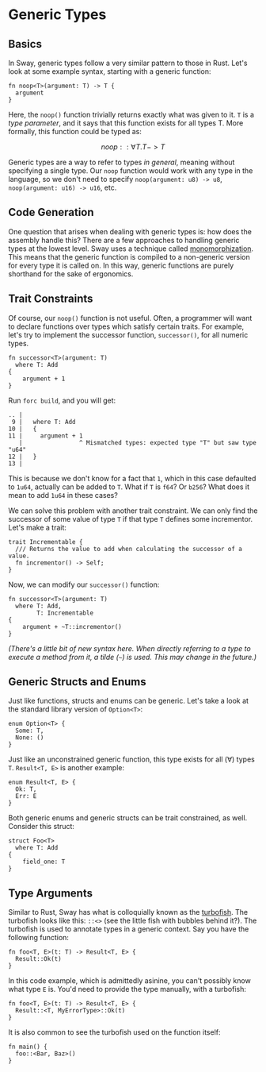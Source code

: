 # Generic Types

## Basics

In Sway, generic types follow a very similar pattern to those in Rust. Let's look at some example syntax,
starting with a generic function:

```sway
fn noop<T>(argument: T) -> T {
  argument
}
```

Here, the `noop()` function trivially returns exactly what was given to it. `T` is a _type parameter_, and it says
that this function exists for all types T. More formally, this function could be typed as:

```math
noop :: ∀T. T -> T
```

Generic types are a way to refer to types _in general_, meaning without specifying a single type. Our `noop` function
would work with any type in the language, so we don't need to specify `noop(argument: u8) -> u8`, `noop(argument: u16) -> u16`, etc.

## Code Generation

One question that arises when dealing with generic types is: how does the assembly handle this? There are a few approaches to handling
generic types at the lowest level. Sway uses a technique called [monomorphization](https://en.wikipedia.org/wiki/Monomorphization). This
means that the generic function is compiled to a non-generic version for every type it is called on. In this way, generic functions are
purely shorthand for the sake of ergonomics.

## Trait Constraints

Of course, our `noop()` function is not useful. Often, a programmer will want to declare functions over types which satisfy certain traits.
For example, let's try to implement the successor function, `successor()`, for all numeric types.

```sway
fn successor<T>(argument: T)
  where T: Add
{
    argument + 1
}
```

Run `forc build`, and you will get:

```sway
.. |
 9 |   where T: Add
10 |   {
11 |     argument + 1                                        
   |                ^ Mismatched types: expected type "T" but saw type "u64"
12 |   }
13 |

```

This is because we don't know for a fact that `1`, which in this case defaulted to `1u64`, actually can be added to `T`. What if `T` is `f64`? Or `b256`? What does it mean to add `1u64` in these cases?

We can solve this problem with another trait constraint. We can only find the successor of some value of type `T` if that type `T` defines some incrementor. Let's make a trait:

```sway
trait Incrementable {
  /// Returns the value to add when calculating the successor of a value.
  fn incrementor() -> Self;
}
```

Now, we can modify our `successor()` function:

```sway
fn successor<T>(argument: T)
  where T: Add,
        T: Incrementable
{
    argument + ~T::incrementor()
}
```

_(There's a little bit of new syntax here. When directly referring to a type to execute a method from it, a tilde (`~`) is used. This may change in the future.)_

## Generic Structs and Enums

Just like functions, structs and enums can be generic. Let's take a look at the standard library version of `Option<T>`:

```sway
enum Option<T> {
  Some: T,
  None: ()
}
```

Just like an unconstrained generic function, this type exists for all (∀) types `T`. `Result<T, E>` is another example:

```sway
enum Result<T, E> {
  Ok: T,
  Err: E
}
```

Both generic enums and generic structs can be trait constrained, as well. Consider this struct:

```sway
struct Foo<T>
  where T: Add
{
    field_one: T
}
```

## Type Arguments

Similar to Rust, Sway has what is colloquially known as the [turbofish](https://github.com/rust-lang/rust/blob/e98309298d927307c5184f4869604bd068d26183/src/test/ui/parser/bastion-of-the-turbofish.rs). The turbofish looks like this: `::<>` (see the little fish with bubbles behind it?). The turbofish is used to annotate types in a generic context. Say you have the following function:

```sway
fn foo<T, E>(t: T) -> Result<T, E> {
  Result::Ok(t)
}
```

In this code example, which is admittedly asinine, you can't possibly know what type `E` is. You'd need to provide the type manually, with a turbofish:

```sway
fn foo<T, E>(t: T) -> Result<T, E> {
  Result::<T, MyErrorType>::Ok(t)
}
```

It is also common to see the turbofish used on the function itself:

```sway
fn main() {
  foo::<Bar, Baz>()
}
```
